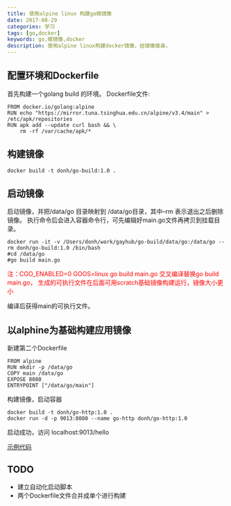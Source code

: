 ```yaml
---
title: 使用alpine linux 构建go微镜像
date: 2017-08-29
categories: 学习
tags: [go,docker]
keywords: go,微镜像,docker
description: 使用alpine linux构建docker镜像，给镜像瘦身。
---
```


## 配置环境和Dockerfile

首先构建一个golang build 的环境。
Dockerfile文件:

```
FROM docker.io/golang:alpine
RUN echo "https://mirror.tuna.tsinghua.edu.cn/alpine/v3.4/main" > /etc/apk/repositories
RUN apk add --update curl bash && \
    rm -rf /var/cache/apk/*
```

## 构建镜像

`docker build -t donh/go-build:1.0 .`

## 启动镜像

启动镜像，并把/data/go 目录映射到 /data/go目录，其中–rm 表示退出之后删除镜像。
执行命令后会进入容器命令行，可先编辑好main.go文件再拷贝到挂载目录。

```
docker run -it -v /Users/donh/work/gayhub/go-build/data/go:/data/go --rm donh/go-build:1.0 /bin/bash
#cd /data/go
#go build main.go
```

<font color=#FF0000>注：CGO_ENABLED=0 GOOS=linux go build main.go 交叉编译替换go build main.go，
生成的可执行文件在后面可用scratch基础镜像构建运行，镜像大小更小</font>

编译后获得main的可执行文件。

## 以alphine为基础构建应用镜像

新建第二个Dockerfile

```
FROM alpine
RUN mkdir -p /data/go
COPY main /data/go
EXPOSE 8080
ENTRYPOINT ["/data/go/main"]
```

构建镜像，启动容器

```
docker build -t donh/go-http:1.0 .
docker run -d -p 9013:8080 --name go-http donh/go-http:1.0
```

启动成功，访问 localhost:9013/hello

[示例代码](https://github.com/donhac/go-http)

## TODO

- 建立自动化启动脚本
- 两个Dockerfile文件合并成单个进行构建


